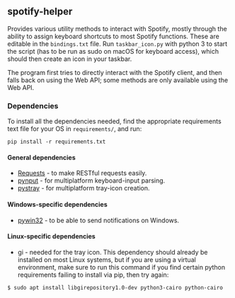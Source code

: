 ## spotify-helper
Provides various utility methods to interact with Spotify, mostly through the ability to assign keyboard shortcuts to most Spotify functions. These are editable in the `bindings.txt` file. Run `taskbar_icon.py` with python 3 to start the script (has to be run as sudo on macOS for keyboard access), which should then create an icon in your taskbar.

The program first tries to directly interact with the Spotify client, and then falls back on using the Web API; some methods are only available using the Web API.


### Dependencies

To install all the dependencies needed, find the appropriate requirements text file for your OS in `requirements/`, and run:

`pip install -r requirements.txt`


#### General dependencies

- [Requests](http://docs.python-requests.org/en/master/) - to make RESTful requests easily.
- [pynput](https://pythonhosted.org/pynput/) - for multiplatform keyboard-input parsing.
- [pystray](https://pypi.org/project/pystray/) - for multiplatform tray-icon creation.

#### Windows-specific dependencies

- [pywin32](https://pypi.python.org/pypi/pywin32) - to be able to send notifications on Windows.

#### Linux-specific dependencies

- gi - needed for the tray icon. This dependency should already be installed on most Linux systems, but if you are using a virtual environment, make sure to run this command if you find certain python requirements failing to install via pip, then try again:

```$ sudo apt install libgirepository1.0-dev python3-cairo python-cairo```
